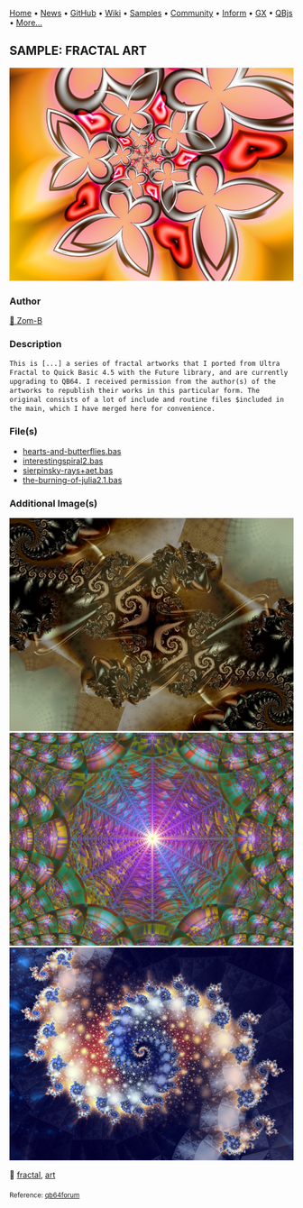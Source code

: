 [Home](https://qb64.com) • [News](../../news.md) • [GitHub](https://github.com/QB64Official/qb64) • [Wiki](https://github.com/QB64Official/qb64/wiki) • [Samples](../../samples.md) • [Community](../../community.md) • [Inform](../../inform.md) • [GX](../../gx.md) • [QBjs](../../qbjs.md) • [More...](../../more.md)

## SAMPLE: FRACTAL ART

![hearts-and-butterflies.png](img/hearts-and-butterflies.png)

### Author

[🐝 Zom-B](../zom-b.md) 

### Description

```text
This is [...] a series of fractal artworks that I ported from Ultra Fractal to Quick Basic 4.5 with the Future library, and are currently upgrading to QB64. I received permission from the author(s) of the artworks to republish their works in this particular form. The original consists of a lot of include and routine files $included in the main, which I have merged here for convenience.
```

### File(s)

* [hearts-and-butterflies.bas](src/hearts-and-butterflies.bas)
* [interestingspiral2.bas](src/interestingspiral2.bas)
* [sierpinsky-rays+aet.bas](src/sierpinsky-rays+aet.bas)
* [the-burning-of-julia2.1.bas](src/the-burning-of-julia2.1.bas)

### Additional Image(s)

![interestingspiral2.png](img/interestingspiral2.png)
![sierpinsky-rays+aet.png](img/sierpinsky-rays+aet.png)
![the-burning-of-julia2.1.png](img/the-burning-of-julia2.1.png)

🔗 [fractal](../fractal.md), [art](../art.md)


<sub>Reference: [qb64forum](https://qb64forum.alephc.xyz/index.php?topic=173.0) </sub>
